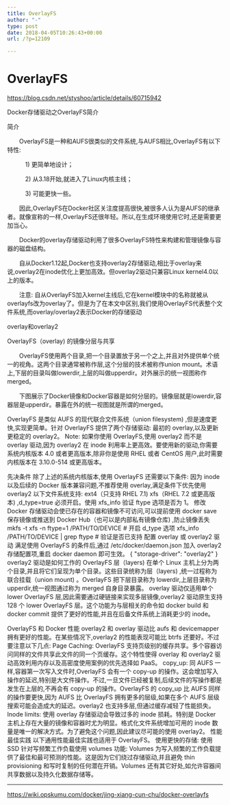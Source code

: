 ```yaml
---
title: OverlayFS
author: "-"
type: post
date: 2018-04-05T10:26:43+00:00
url: /?p=12109

---
```

# OverlayFS
https://blog.csdn.net/styshoo/article/details/60715942

Docker存储驱动之OverlayFS简介

简介
  
　　OverlayFS是一种和AUFS很类似的文件系统,与AUFS相比,OverlayFS有以下特性: 
  
　　　1) 更简单地设计；
  
　　　2) 从3.18开始,就进入了Linux内核主线；
  
　　　3) 可能更快一些。
  
　　因此,OverlayFS在Docker社区关注度提高很快,被很多人认为是AUFS的继承者。就像宣称的一样,OverlayFS还很年轻。所以,在生成环境使用它时,还是需要更加当心。
  
　　Docker的overlay存储驱动利用了很多OverlayFS特性来构建和管理镜像与容器的磁盘结构。
  
　　自从Docker1.12起,Docker也支持overlay2存储驱动,相比于overlay来说,overlay2在inode优化上更加高效。但overlay2驱动只兼容Linux kernel4.0以上的版本。
  
　　注意: 自从OverlayFS加入kernel主线后,它在kernel模块中的名称就被从overlayfs改为overlay了。但是为了在本文中区别,我们使用OverlayFS代表整个文件系统,而overlay/overlay2表示Docker的存储驱动

overlay和overlay2
  
OverlayFS（overlay) 的镜像分层与共享
  
　　OverlayFS使用两个目录,把一个目录置放于另一个之上,并且对外提供单个统一的视角。这两个目录通常被称作层,这个分层的技术被称作union mount。术语上,下层的目录叫做lowerdir,上层的叫做upperdir。对外展示的统一视图称作merged。
  
　　下图展示了Docker镜像和Docker容器是如何分层的。镜像层就是lowerdir,容器层是upperdir。暴露在外的统一视图就是所谓的merged。


OverlayFS 是类似 AUFS 的现代联合文件系统（union filesystem) ,但是速度更快,实现更简单。针对 OverlayFS 提供了两个存储驱动: 最初的 overlay,以及更新更稳定的 overlay2。
Note: 如果你使用 OverlayFS,使用 overlay2 而不是 overlay 驱动,因为 overlay2 在 inode 利用率上更高效。要使用新的驱动,你需要系统内核版本 4.0 或者更高版本,除非你是使用 RHEL 或者 CentOS 用户,此时需要内核版本在 3.10.0-514 或更高版本。

先决条件
除了上述的系统内核版本,使用 OverlayFS 还需要以下条件: 
因为 inode 以及后续的 Docker 版本兼容问题,不推荐使用 overlay,满足条件下优先使用 overlay2
以下文件系统支持: 
ext4（只支持 RHEL 7.1) 
xfs（RHEL 7.2 或更高版本) ,d_type=true 必须开启。使用 xfs_info 验证 ftype 选项是否为 1。
修改 Docker 存储驱动会使已存在的容器和镜像不可访问,可以提前使用 docker save 保存镜像或推送到 Docker Hub（也可以是内部私有镜像仓库) ,防止镜像丢失
mkfs -t xfs -n ftype=1 /PATH/TO/DEVICE  # 开启 d_type 选项
xfs_info /PATH/TO/DEVICE | grep ftype   # 验证是否已支持
配置 overlay 或 overlay2 驱动
满足使用 OverlayFS 的条件后,通过 /etc/docker/daemon.json 加入 overlay2 存储配置项,重启 docker daemon 即可生效。
{
  "storage-driver": "overlay2"
}
overlay2 驱动是如何工作的
OverlayFS 层（layers)  在单个 Linux 主机上分为两个目录,并且将它们呈现为单个目录。这些目录统称为层（layers) ,统一过程称为联合挂载（union mount) 。OverlayFS 把下层目录称为 lowerdir,上层目录称为 upperdir,统一视图通过称为 merged 自身目录暴露。
overlay 驱动仅适用单个 lower OverlayFS 层,因此需要通过硬链接来实现多层镜像,overlay2 驱动原生支持 128 个 lower OverlayFS 层。这个功能为与层相关的命令如 docker build 和 docker commit 提供了更好的性能,并且在后备文件系统上消耗更少的 inode。

OverlayFS 和 Docker 性能
overlay2 和 overlay 驱动比 aufs 和 devicemapper 拥有更好的性能。在某些情况下,overlay2 的性能表现可能比 btrfs 还要好。不过要注意以下几点: 
Page Caching:  OverlayFS 支持页级别的缓存共享。多个容器访问同样的文件共享此文件的同一个页缓存。这个特性使得 overlay 和 overlay2 驱动高效利用内存以及高密度使用案例的优先选择如 PaaS。
copy_up:  同 AUFS 一样,容器第一次写入文件时,OverlayFS 会有一个 copy-up 的操作。这会增加写入操作的延迟,特别是大文件操作。不过,一旦文件已经被复制,后续文件的写操作都是发生在上层的,不再会有 copy-up 的操作。OverlayFS 的 copy_up 比 AUFS 同样的操作要更快,因为 AUFS 比 OverlayFS 拥有更多的层级,如果在多个 AUFS 层级搜索可能会造成大的延迟。overlay2 也支持多层,但通过缓存减轻了性能损失。
Inode limits: 使用 overlay 存储驱动会导致过多的 inode 损耗。特别是 Docker 主机上存在大量的镜像和容器时尤为明显。格式化文件系统增加可用的 inode 数量是唯一的解决方式。为了避免这个问题,因此建议尽可能的使用 overlay2。
性能最佳实践
以下通用性能最佳实践也适用于 OverlayFS。
使用更快的存储: 使用 SSD
针对写频繁工作负载使用 volumes 功能: Volumes 为写入频繁的工作负载提供了最佳和最可预测的性能。这是因为它们绕过存储驱动,并且避免 thin provisioning 和写时复制的任何潜在开销。Volumes 还有其它好处,如允许容器间共享数据以及持久化数据存储等。

---

https://wiki.opskumu.com/docker/jing-xiang-cun-chu/docker-overlayfs
